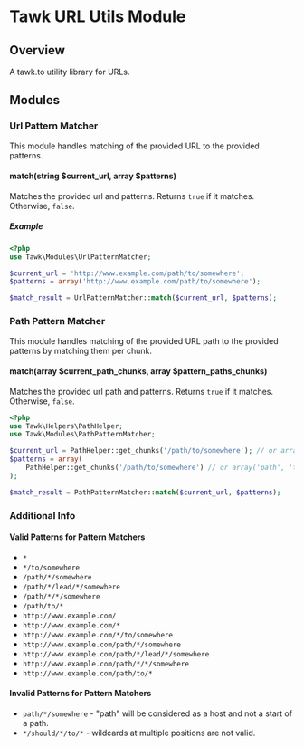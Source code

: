 # Tawk URL Utils Module

## Overview

A tawk.to utility library for URLs.

## Modules

### Url Pattern Matcher

This module handles matching of the provided URL to the provided patterns.

#### match(string $current_url, array $patterns)

Matches the provided url and patterns. Returns `true` if it matches. Otherwise, `false`.

##### Example

```php
<?php
use Tawk\Modules\UrlPatternMatcher;

$current_url = 'http://www.example.com/path/to/somewhere';
$patterns = array('http://www.example.com/path/to/somewhere');

$match_result = UrlPatternMatcher::match($current_url, $patterns);
```

### Path Pattern Matcher

This module handles matching of the provided URL path to the provided patterns by matching them per chunk.

#### match(array $current_path_chunks, array $pattern_paths_chunks)

Matches the provided url path and patterns. Returns `true` if it matches. Otherwise, `false`.

```php
<?php
use Tawk\Helpers\PathHelper;
use Tawk\Modules\PathPatternMatcher;

$current_url = PathHelper::get_chunks('/path/to/somewhere'); // or array('path', 'to', 'somewhere');
$patterns = array(
	PathHelper::get_chunks('/path/to/somewhere') // or array('path', 'to', 'somewhere')
);

$match_result = PathPatternMatcher::match($current_url, $patterns);
```

### Additional Info

#### Valid Patterns for Pattern Matchers

- `*`
- `*/to/somewhere`
- `/path/*/somewhere`
- `/path/*/lead/*/somewhere`
- `/path/*/*/somewhere`
- `/path/to/*`
- `http://www.example.com/`
- `http://www.example.com/*`
- `http://www.example.com/*/to/somewhere`
- `http://www.example.com/path/*/somewhere`
- `http://www.example.com/path/*/lead/*/somewhere`
- `http://www.example.com/path/*/*/somewhere`
- `http://www.example.com/path/to/*`

#### Invalid Patterns for Pattern Matchers

- `path/*/somewhere` - "path" will be considered as a host and not a start of a path.
- `*/should/*/to/*` - wildcards at multiple positions are not valid.
